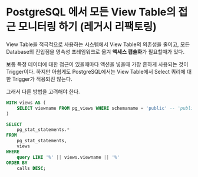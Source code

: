 # PostgreSQL 에서 모든 View Table의 접근 모니터링 하기 (레거시 리팩토링)

View Table을 적극적으로 사용하는 시스템에서 View Table의 의존성을 줄이고, 모든 Database의 진입점을 영속성 프레임워크로 옮겨 **액세스 캡슐화**가 필요할때가 있다.

보통 특정 데이터에 대한 접근이 있을때마다 액션을 넣을때 가장 흔하게 사용되는 것이 Trigger이다.
하지만 아쉽게도 PostgreSQL에서는 View Table에서 Select 쿼리에 대한 Trigger가 적용되진 않는다.

그래서 다른 방법을 고려해야 한다.

```sql
WITH views AS (
    SELECT viewname FROM pg_views WHERE schemaname = 'public' -- 'public' 스키마에 있는 뷰만 대상으로 함
)

SELECT
    pg_stat_statements.*
FROM
    pg_stat_statements,
    views
WHERE
    query LIKE '%' || views.viewname || '%'
ORDER BY
    calls DESC;
```
